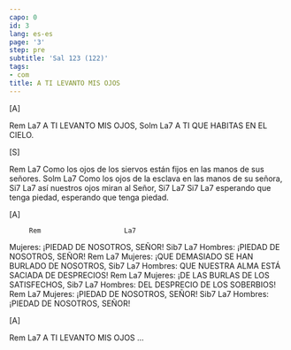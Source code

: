 ```yaml
---
capo: 0
id: 3
lang: es-es
page: '3'
step: pre
subtitle: 'Sal 123 (122)'
tags:
- com
title: A TI LEVANTO MIS OJOS
---
```


[A]

Rem              La7
A TI LEVANTO MIS OJOS,
  Solm                  La7
A TI QUE HABITAS EN EL CIELO.

[S]

Rem                                                            La7
Como los ojos de los siervos están fijos en las manos de sus señores.
Solm                                             La7
Como los ojos de la esclava en las manos de su señora,
Si7                          La7
así nuestros ojos miran al Señor,
   Si7                    La7     Si7 La7
esperando que tenga piedad, esperando que tenga piedad.

[A]

         Rem                     La7
Mujeres: ¡PIEDAD DE NOSOTROS, SEÑOR!
         Sib7                    La7
Hombres: ¡PIEDAD DE NOSOTROS, SEÑOR!
         Rem                                 La7
Mujeres: ¡QUE DEMASIADO SE HAN BURLADO DE NOSOTROS,
                    Sib7                       La7
Hombres: QUE NUESTRA ALMA ESTÁ SACIADA DE DESPRECIOS!
         Rem                         La7
Mujeres: ¡DE LAS BURLAS DE LOS SATISFECHOS,
                  Sib7              La7
Hombres: DEL DESPRECIO DE LOS SOBERBIOS!
         Rem                     La7
Mujeres: ¡PIEDAD DE NOSOTROS, SEÑOR!
         Sib7                    La7
Hombres: ¡PIEDAD DE NOSOTROS, SEÑOR!

[A]

Rem              La7
A TI LEVANTO MIS OJOS ...
